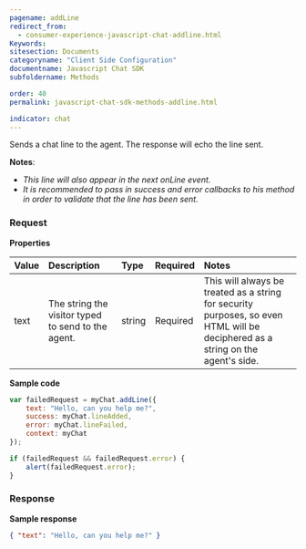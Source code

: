 ```yaml
---
pagename: addLine
redirect_from:
  - consumer-experience-javascript-chat-addline.html
Keywords:
sitesection: Documents
categoryname: "Client Side Configuration"
documentname: Javascript Chat SDK
subfoldername: Methods

order: 40
permalink: javascript-chat-sdk-methods-addline.html

indicator: chat
---
```


Sends a chat line to the agent. The response will echo the line sent.

**Notes**:

- *This line will also appear in the next onLine event.*
- *It is recommended to pass in success and error callbacks to his method in order to validate that the line has been sent.*

### Request

**Properties**

| Value |  Description | Type | Required | Notes |
| :--- | :--- | :--- | :--- | :--- |
| text	| The string the visitor typed to send to the agent. | string | Required | This will always be treated as a string for security purposes, so even HTML will be deciphered as a string on the agent's side. |

**Sample code**

```javascript
var failedRequest = myChat.addLine({
    text: "Hello, can you help me?",
    success: myChat.lineAdded,
    error: myChat.lineFailed,
    context: myChat
});

if (failedRequest && failedRequest.error) {
    alert(failedRequest.error);
}
```  
                                                                                                                    
### Response

**Sample response**

```json
{ "text": "Hello, can you help me?" }
```